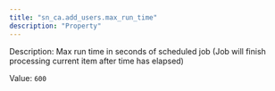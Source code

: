 ```yaml
---
title: "sn_ca.add_users.max_run_time"
description: "Property"
---
```


Description: Max run time in seconds of scheduled job (Job will finish processing current item after time has elapsed)

Value: `600`
